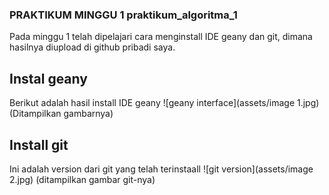 ### PRAKTIKUM MINGGU 1 praktikum_algoritma_1

Pada minggu 1 telah  dipelajari cara menginstall IDE geany dan git, dimana hasilnya diupload di github pribadi saya.

## Instal geany
Berikut adalah hasil install IDE geany
![geany interface](assets/image 1.jpg)
(Ditampilkan gambarnya)

## Install git
Ini adalah version dari git yang telah terinstaall
![git version](assets/image 2.jpg)
(ditampilkan gambar git-nya)
